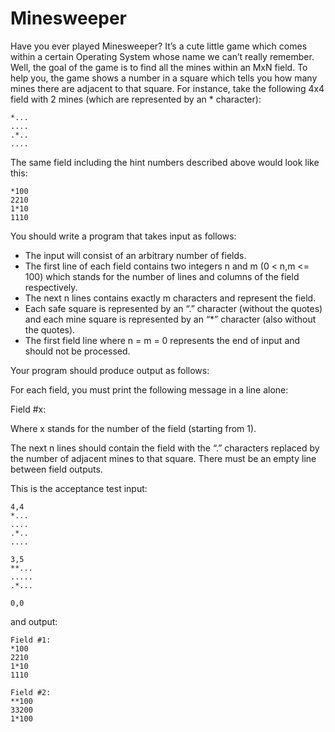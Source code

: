 # Minesweeper

Have you ever played Minesweeper? It’s a cute little game which comes within a certain Operating System whose name we can’t really remember. Well, the goal of the game is to find all the mines within an MxN field. To help you, the game shows a number in a square which tells you how many mines there are adjacent to that square. For instance, take the following 4x4 field with 2 mines (which are represented by an * character):

~~~
*... 
.... 
.*.. 
....
~~~

The same field including the hint numbers described above would look like this:

~~~
*100 
2210 
1*10 
1110
~~~

You should write a program that takes input as follows:

* The input will consist of an arbitrary number of fields.   
* The first line of each field contains two integers n and m (0 < n,m <= 100) which stands for the number of lines and columns of the field respectively.   
* The next n lines contains exactly m characters and represent the field.  
* Each safe square is represented by an “.” character (without the quotes) and each mine square is represented by an “*” character (also without the quotes).  
* The first field line where n = m = 0 represents the end of input and should not be processed.  

Your program should produce output as follows: 

For each field, you must print the following message in a line alone:  

Field #x:

Where x stands for the number of the field (starting from 1). 

The next n lines should contain the field with the “.” characters replaced by the number of adjacent mines to that square. There must be an empty line between field outputs.

This is the acceptance test input:

~~~
4,4
*... 
.... 
.*.. 
....
~~~

~~~
3,5
**... 
..... 
.*...
~~~

~~~
0,0
~~~

and output:

~~~
Field #1: 
*100 
2210 
1*10 
1110
~~~

~~~
Field #2: 
**100 
33200 
1*100
~~~


